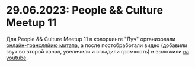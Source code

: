 # 29.06.2023: People && Culture Meetup 11

Для People && Culture Meetup 11 в коворкинге "Луч" организовали [онлайн-трансляйию митапа](https://youtube.com/live/kWBgbg-31rI?feature=share), а после постобработали видео (добавили звук во второй канал, увеличили и сгладили громкость) и выложили [на youtube](https://www.youtube.com/playlist?list=PLZKHRHuHZs0jd8q0uU-znubh-SfEmNVCM).
